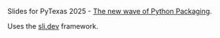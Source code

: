 Slides for PyTexas 2025 -
[The new wave of Python Packaging](https://www.pytexas.org/2025/schedule/tutorials/#the-new-wave-of-python-packaging).

Uses the [sli.dev](https://sli.dev/) framework.
